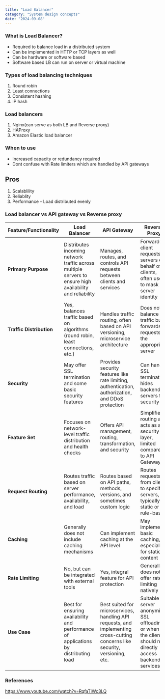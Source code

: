 ```yaml
---
title: "Load Balancer"
category: "System design concepts"
date: "2024-09-08"
---
```

### What is Load Balancer?

- Required to balance load in a distributed system
- Can be implemented in HTTP or TCP layers as well
- Can be hardware or software based
- Software based LB can run on server or virtual machine 


### Types of load balancing techniques

1. Round robin
2. Least connections
3. Consistent hashing
4. IP hash

### Load balancers
1. Nginx(can serve as both LB and Reverse proxy)
2. HAProxy
3. Amazon Elastic load balancer

### When to use

- Increased capacity or redundancy required
- Dont confuse with Rate limiters which are handled by API gateways

## Pros
1. Scalablility
2. Reliablity 
3. Performance - Load distributed evenly

### Load balancer vs API gateway vs Reverse proxy

| Feature/Functionality  | Load Balancer                                 | API Gateway                                  | Reverse Proxy                               |
|------------------------|-----------------------------------------------|---------------------------------------------|--------------------------------------------|
| **Primary Purpose**     | Distributes incoming network traffic across multiple servers to ensure high availability and reliability | Manages, routes, and controls API requests between clients and services | Forwards client requests to servers on behalf of clients, often used to mask the server identity |
| **Traffic Distribution**| Yes, balances traffic based on algorithms (round robin, least connections, etc.) | Handles traffic routing, often based on API versioning, microservice architecture | Does not balance traffic but forwards requests to the appropriate server |
| **Security**            | May offer SSL termination and some basic security features | Provides security features like rate limiting, authentication, authorization, and DDoS protection | Can handle SSL termination, hides backend servers for security |
| **Feature Set**         | Focuses on network-level traffic distribution and health checks | Offers API management, routing, transformation, and security | Simplifies routing and acts as a security layer, limited compared to API Gateways |
| **Request Routing**     | Routes traffic based on server performance, availability, and load | Routes based on API paths, methods, versions, and sometimes custom logic | Routes requests from clients to specific servers, typically static or rule-based |
| **Caching**             | Generally does not include caching mechanisms | Can implement caching at the API level | May implement basic caching, especially for static content |
| **Rate Limiting**       | No, but can be integrated with external tools | Yes, integral feature for API protection | Generally does not offer rate limiting natively |
| **Use Case**            | Best for ensuring availability and performance of applications by distributing load | Best suited for microservices, handling API requests, and implementing cross-cutting concerns like security, versioning, etc. | Suitable for server anonymity, SSL offloading, or when the client should not directly access backend services |


### References
https://www.youtube.com/watch?v=RqfaTIWc3LQ